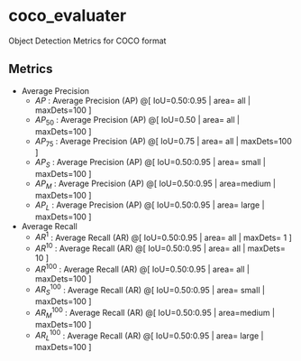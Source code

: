 # coco_evaluater
Object Detection Metrics for COCO format

## Metrics
- Average Precision
  - $AP$ : Average Precision  (AP) @[ IoU=0.50:0.95 | area=   all | maxDets=100 ]
  - $AP_{50}$ : Average Precision  (AP) @[ IoU=0.50      | area=   all | maxDets=100 ]
  - $AP_{75}$ : Average Precision  (AP) @[ IoU=0.75      | area=   all | maxDets=100 ]
  - $AP_{S}$ : Average Precision  (AP) @[ IoU=0.50:0.95 | area= small | maxDets=100 ]
  - $AP_{M}$ : Average Precision  (AP) @[ IoU=0.50:0.95 | area=medium | maxDets=100 ]
  - $AP_{L}$ : Average Precision  (AP) @[ IoU=0.50:0.95 | area= large | maxDets=100 ]
- Average Recall
  - $AR^{1}$ : Average Recall     (AR) @[ IoU=0.50:0.95 | area=   all | maxDets=  1 ]
  - $AR^{10}$ : Average Recall     (AR) @[ IoU=0.50:0.95 | area=   all | maxDets= 10 ]
  - $AR^{100}$ : Average Recall     (AR) @[ IoU=0.50:0.95 | area=   all | maxDets=100 ]
  - $AR_{S}^{100}$ : Average Recall     (AR) @[ IoU=0.50:0.95 | area= small | maxDets=100 ]
  - $AR_{M}^{100}$ : Average Recall     (AR) @[ IoU=0.50:0.95 | area=medium | maxDets=100 ]
  - $AR_{L}^{100}$ : Average Recall     (AR) @[ IoU=0.50:0.95 | area= large | maxDets=100 ]




